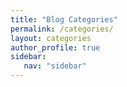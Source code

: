 ```yaml
---
title: "Blog Categories"
permalink: /categories/
layout: categories
author_profile: true
sidebar:
   nav: "sidebar"
---
```

